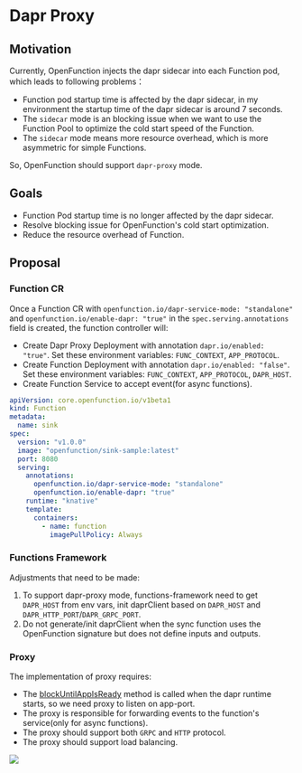 # Dapr Proxy

## Motivation

Currently, OpenFunction injects the dapr sidecar into each Function pod, which leads to following problems：

- Function pod startup time is affected by the dapr sidecar, in my environment the startup time of the dapr sidecar is
  around 7 seconds.
- The `sidecar` mode is an blocking issue when we want to use the Function Pool to optimize the cold start speed of the
  Function.
- The `sidecar` mode means more resource overhead, which is more asymmetric for simple Functions.

So, OpenFunction should support `dapr-proxy` mode.

## Goals

- Function Pod startup time is no longer affected by the dapr sidecar.
- Resolve blocking issue for OpenFunction's cold start optimization.
- Reduce the resource overhead of Function.

## Proposal

### Function CR

Once a Function CR with `openfunction.io/dapr-service-mode: "standalone"` and `openfunction.io/enable-dapr: "true"` in the `spec.serving.annotations` field is
created, the function controller will:

- Create Dapr Proxy Deployment with annotation `dapr.io/enabled: "true"`. Set these environment variables: `FUNC_CONTEXT`, `APP_PROTOCOL`.
- Create Function Deployment with annotation `dapr.io/enabled: "false"`. Set these environment variables: `FUNC_CONTEXT`, `APP_PROTOCOL`, `DAPR_HOST`.
- Create Function Service to accept event(for async functions).

```yaml
apiVersion: core.openfunction.io/v1beta1
kind: Function
metadata:
  name: sink
spec:
  version: "v1.0.0"
  image: "openfunction/sink-sample:latest"
  port: 8080
  serving:
    annotations:
      openfunction.io/dapr-service-mode: "standalone"
      openfunction.io/enable-dapr: "true"
    runtime: "knative"
    template:
      containers:
        - name: function
          imagePullPolicy: Always
```

### Functions Framework

Adjustments that need to be made:

1. To support dapr-proxy mode, functions-framework need to get `DAPR_HOST` from env vars, init daprClient
   based on `DAPR_HOST` and `DAPR_HTTP_PORT`/`DAPR_GRPC_PORT`.
2. Do not generate/init daprClient when the sync function uses the OpenFunction signature but does not define inputs and
   outputs.

### Proxy

The implementation of proxy requires:

- The [blockUntilAppIsReady](https://github.com/dapr/dapr/blob/f5a5acc406302f0d5122ae30d18f9baba6dba8d3/pkg/runtime/runtime.go#L507)
method is called when the dapr runtime starts, so we need proxy to listen on app-port.
- The proxy is responsible for forwarding events to the function's service(only for async functions).
- The proxy should support both `GRPC` and `HTTP` protocol.
- The proxy should support load balancing.

![](https://i.imgur.com/4r6jm8x.png)
